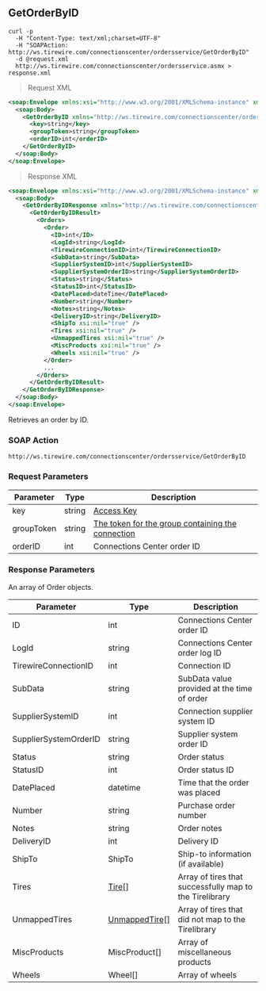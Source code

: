## GetOrderByID

```shell
curl -p
  -H "Content-Type: text/xml;charset=UTF-8"
  -H "SOAPAction: http://ws.tirewire.com/connectionscenter/ordersservice/GetOrderByID"
  -d @request.xml
  http://ws.tirewire.com/connectionscenter/ordersservice.asmx > response.xml
```

> Request XML

```xml
<soap:Envelope xmlns:xsi="http://www.w3.org/2001/XMLSchema-instance" xmlns:xsd="http://www.w3.org/2001/XMLSchema" xmlns:soap="http://schemas.xmlsoap.org/soap/envelope/">
  <soap:Body>
    <GetOrderByID xmlns="http://ws.tirewire.com/connectionscenter/ordersservice">
      <key>string</key>
      <groupToken>string</groupToken>
      <orderID>int</orderID>
    </GetOrderByID>
  </soap:Body>
</soap:Envelope>
```

> Response XML

```xml
<soap:Envelope xmlns:xsi="http://www.w3.org/2001/XMLSchema-instance" xmlns:xsd="http://www.w3.org/2001/XMLSchema" xmlns:soap="http://schemas.xmlsoap.org/soap/envelope/">
  <soap:Body>
    <GetOrderByIDResponse xmlns="http://ws.tirewire.com/connectionscenter/ordersservice">
      <GetOrderByIDResult>
        <Orders>
          <Order>
            <ID>int</ID>
            <LogId>string</LogId>
            <TirewireConnectionID>int</TirewireConnectionID>
            <SubData>string</SubData>
            <SupplierSystemID>int</SupplierSystemID>
            <SupplierSystemOrderID>string</SupplierSystemOrderID>
            <Status>string</Status>
            <StatusID>int</StatusID>
            <DatePlaced>dateTime</DatePlaced>
            <Number>string</Number>
            <Notes>string</Notes>
            <DeliveryID>string</DeliveryID>
            <ShipTo xsi:nil="true" />
            <Tires xsi:nil="true" />
            <UnmappedTires xsi:nil="true" />
            <MiscProducts xsi:nil="true" />
            <Wheels xsi:nil="true" />
          </Order>
          ...
        </Orders>
      </GetOrderByIDResult>
    </GetOrderByIDResponse>
  </soap:Body>
</soap:Envelope>
```

Retrieves an order by ID.

### SOAP Action
`http://ws.tirewire.com/connectionscenter/ordersservice/GetOrderByID`

### Request Parameters
Parameter | Type | Description
--------- | ---- | -----------
key | string | [Access Key](#access-keys)
groupToken | string | [The token for the group containing the connection](#creating-a-group)
orderID | int | Connections Center order ID

### Response Parameters
An array of Order objects.

Parameter | Type | Description
--------- | ---- | -----------
ID | int | Connections Center order ID
LogId | string | Connections Center order log ID
TirewireConnectionID | int | Connection ID
SubData | string | SubData value provided at the time of order
SupplierSystemID | int | Connection supplier system ID
SupplierSystemOrderID | string | Supplier system order ID
Status | string | Order status
StatusID | int | Order status ID
DatePlaced | datetime | Time that the order was placed
Number | string | Purchase order number
Notes | string | Order notes
DeliveryID | int | Delivery ID
ShipTo | ShipTo | Ship-to information (if available)
Tires | [Tire](#tire-object)[] | Array of tires that successfully map to the Tirelibrary
UnmappedTires | [UnmappedTire](#unmappedtire-object)[] | Array of tires that did not map to the Tirelibrary
MiscProducts | MiscProduct[] | Array of miscellaneous products
Wheels | Wheel[] | Array of wheels
